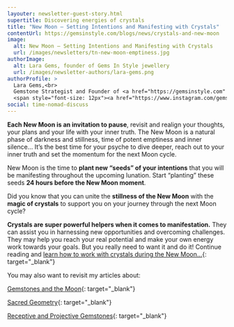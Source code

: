 ```yaml
---
layouter: newsletter-guest-story.html
supertitle: Discovering energies of crystals
title: "New Moon — Setting Intentions and Manifesting with Crystals"
contentUrl: https://gemsinstyle.com/blogs/news/crystals-and-new-moon
image:
  alt: New Moon — Setting Intentions and Manifesting with Crystals
  url: /images/newsletters/tn-new-moon-emptiness.jpg
authorImage:
  alt: Lara Gems, founder of Gems In Style jewellery
  url: /images/newsletter-authors/lara-gems.png
authorProfile: >
  Lara Gems,<br>
  Gemstone Strategist and Founder of <a href="https://gemsinstyle.com" target="_blank">Gems In Style Jewellery</a><br>
  <span style="font-size: 12px"><a href="https://www.instagram.com/gemsinstyle/" target="_blank">Instagram</a> &bull; <a href="https://www.facebook.com/gemsinstyle/" target="_blank">Facebook</a></span>
social: time-nomad-discuss
---
```



**Each New Moon is an invitation to pause**, revisit and realign your thoughts, your plans and your life with your inner truth.
The New Moon is a natural phase of darkness and stillness, time of potent emptiness and inner silence… It’s the best time for your psyche to dive deeper, reach out to your inner truth and set the momentum for the next Moon cycle.

New Moon is the time to **plant new “seeds” of your intentions** that you will be manifesting throughout the upcoming lunation. Start “planting” these seeds **24 hours before the New Moon moment**.

Did you know that you can unite the **stillness of the New Moon** with the **magic of crystals** to support you on your journey through the next Moon cycle?

**Crystals are super powerful helpers when it comes to manifestation.** They can assist you in harnessing new opportunities and overcoming challenges. They may help you reach your real potential and make your own energy work towards your goals. But you really need to want it and do it! Continue reading and [learn how to work with crystals during the New Moon…](https://gemsinstyle.com/blogs/news/crystals-and-new-moon){: target="_blank"}

You may also want to revisit my articles about:

[Gemstones and the Moon](https://gemsinstyle.com/blogs/news/tagged/moon){: target="_blank"}

[Sacred Geometry](https://gemsinstyle.com/blogs/news/the-power-of-circle-sacred-geometry-in-jewellery){: target="_blank"}

[Receptive and Projective Gemstones](https://gemsinstyle.com/blogs/news/duality-that-creates-wholeness-magic-of-receptive-and-projective-gemstones){: target="_blank"}

